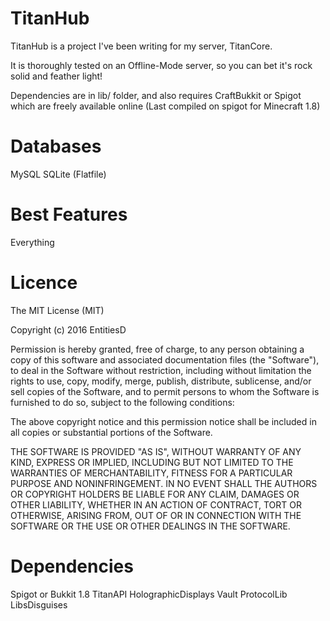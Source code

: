 TitanHub
=======

TitanHub is a project I've been writing for my server, TitanCore.

It is thoroughly tested on an Offline-Mode server, so you can bet it's rock solid and feather light!

Dependencies are in lib/ folder, and also requires CraftBukkit or Spigot which are freely available online (Last compiled on spigot for Minecraft 1.8)

Databases
=======

MySQL
SQLite (Flatfile)


Best Features
=======

Everything

Licence
=======
The MIT License (MIT)

Copyright (c) 2016 EntitiesD

Permission is hereby granted, free of charge, to any person obtaining a copy
of this software and associated documentation files (the "Software"), to deal
in the Software without restriction, including without limitation the rights
to use, copy, modify, merge, publish, distribute, sublicense, and/or sell
copies of the Software, and to permit persons to whom the Software is
furnished to do so, subject to the following conditions:

The above copyright notice and this permission notice shall be included in all
copies or substantial portions of the Software.

THE SOFTWARE IS PROVIDED "AS IS", WITHOUT WARRANTY OF ANY KIND, EXPRESS OR
IMPLIED, INCLUDING BUT NOT LIMITED TO THE WARRANTIES OF MERCHANTABILITY,
FITNESS FOR A PARTICULAR PURPOSE AND NONINFRINGEMENT. IN NO EVENT SHALL THE
AUTHORS OR COPYRIGHT HOLDERS BE LIABLE FOR ANY CLAIM, DAMAGES OR OTHER
LIABILITY, WHETHER IN AN ACTION OF CONTRACT, TORT OR OTHERWISE, ARISING FROM,
OUT OF OR IN CONNECTION WITH THE SOFTWARE OR THE USE OR OTHER DEALINGS IN THE
SOFTWARE.

Dependencies
=======

Spigot or Bukkit 1.8
TitanAPI
HolographicDisplays
Vault
ProtocolLib
LibsDisguises
